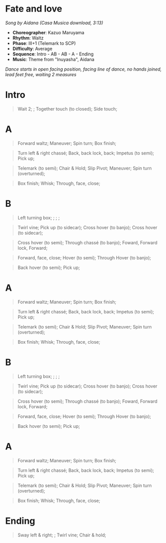 # Fate and love
*Song by Aidana (Casa Musica download, 3:13)*

* **Choreographer**: Kazuo Maruyama
* **Rhythm**: Waltz
* **Phase**: III+1 (Telemark to SCP)
* **Difficulty**: Average
* **Sequence**: Intro - AB - AB - A - Ending
* **Music**: Theme from "Inuyasha", Aidana

*Dance starts in open facing position, facing line of dance, no hands joined, lead feet free, waiting 2 measures*

# Intro

> Wait 2; ; Together touch (to closed); Side touch;

# A

> Forward waltz; Maneuver; Spin turn; Box finish;

> Turn left & right chassé; Back, back lock, back; Impetus (to semi); Pick up;

> Telemark (to semi); Chair & Hold; Slip Pivot; Maneuver; Spin turn (overturned);

> Box finish; Whisk; Through, face, close;

# B

> Left turning box; ; ; ;

> Twirl vine; Pick up (to sidecar); Cross hover (to banjo); Cross hover (to sidecar);

> Cross hover (to semi); Through chassé (to banjo); Foward, Forward lock, Forward;

> Forward, face, close; Hover (to semi); Through Hover (to banjo);

> Back hover (to semi); Pick up;

# A

> Forward waltz; Maneuver; Spin turn; Box finish;

> Turn left & right chassé; Back, back lock, back; Impetus (to semi); Pick up;

> Telemark (to semi); Chair & Hold; Slip Pivot; Maneuver; Spin turn (overturned);

> Box finish; Whisk; Through, face, close;

# B

> Left turning box; ; ; ;

> Twirl vine; Pick up (to sidecar); Cross hover (to banjo); Cross hover (to sidecar);

> Cross hover (to semi); Through chassé (to banjo); Foward, Forward lock, Forward;

> Forward, face, close; Hover (to semi); Through Hover (to banjo);

> Back hover (to semi); Pick up;

# A

> Forward waltz; Maneuver; Spin turn; Box finish;

> Turn left & right chassé; Back, back lock, back; Impetus (to semi); Pick up;

> Telemark (to semi); Chair & Hold; Slip Pivot; Maneuver; Spin turn (overturned);

> Box finish; Whisk; Through, face, close;

# Ending

> Sway left & right; ; Twirl vine; Chair & hold;

<meta name="x:audio-file" content="a/Aidana/lw - 28 - Theme From 'Inuyasha' - Aidana - (Ballroom Symphony) - Casaphon - FM,IN.mp3">